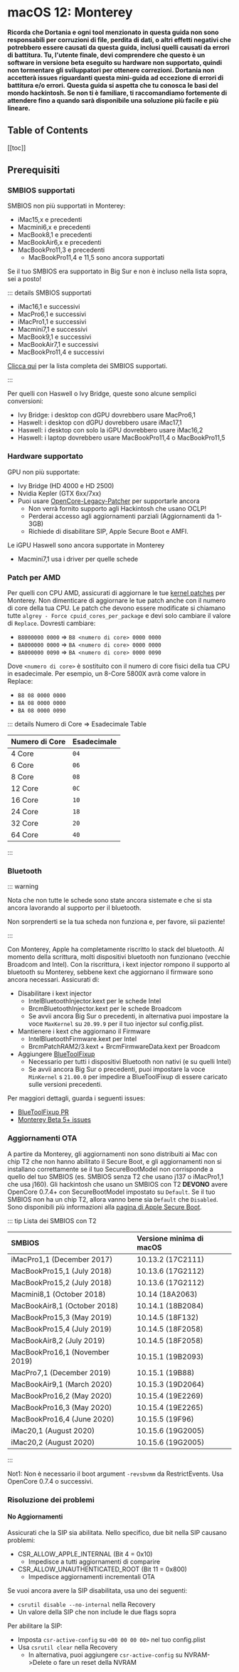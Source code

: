 # macOS 12: Monterey

**Ricorda che Dortania e ogni tool menzionato in questa guida non sono responsabili per corruzioni di file, perdita di dati, o altri effetti negativi che potrebbero essere causati da questa guida, inclusi quelli causati da errori di battitura. Tu, l'utente finale, devi comprendere che questo è un software in versione beta eseguito su hardware non supportato, quindi non tormentare gli sviluppatori per ottenere correzioni. Dortania non accetterà issues riguardanti questa mini-guida ad eccezione di errori di battitura e/o errori.**
**Questa guida si aspetta che tu conosca le basi del mondo hackintosh. Se non ti è familiare, ti raccomandiamo fortemente di attendere fino a quando sarà disponibile una soluzione più facile e più lineare.**

## Table of Contents

[[toc]]

## Prerequisiti

### SMBIOS supportati

SMBIOS non più supportati in Monterey:

* iMac15,x e precedenti
* Macmini6,x e precedenti
* MacBook8,1 e precedenti
* MacBookAir6,x e precedenti
* MacBookPro11,3 e precedenti
  * MacBookPro11,4 e 11,5 sono ancora supportati

Se il tuo SMBIOS era supportato in Big Sur e non è incluso nella lista sopra, sei a posto!

::: details SMBIOS supportati

* iMac16,1 e successivi
* MacPro6,1 e successivi
* iMacPro1,1 e successivi
* Macmini7,1 e successivi
* MacBook9,1 e successivi
* MacBookAir7,1 e successivi
* MacBookPro11,4 e successivi

[Clicca qui](./smbios-support.md) per la lista completa dei SMBIOS supportati.

:::

Per quelli con Haswell o Ivy Bridge, queste sono alcune semplici conversioni:

* Ivy Bridge: i desktop con dGPU dovrebbero usare MacPro6,1
* Haswell: i desktop con dGPU dovrebbero usare iMac17,1
* Haswell: i desktop con solo la iGPU dovrebbero usare iMac16,2
* Haswell: i laptop dovrebbero usare MacBookPro11,4 o MacBookPro11,5

### Hardware supportato

GPU non più supportate:

* Ivy Bridge (HD 4000 e HD 2500)
* Nvidia Kepler (GTX 6xx/7xx)
* Puoi usare [OpenCore-Legacy-Patcher](https://github.com/dortania/OpenCore-Legacy-Patcher/) per supportarle ancora
  * Non verrà fornito supporto agli Hackintosh che usano OCLP!
  * Perderai accesso agli aggiornamenti parziali (Aggiornamenti da 1-3GB)
  * Richiede di disabilitare SIP, Apple Secure Boot e AMFI.

Le iGPU Haswell sono ancora supportate in Monterey

* Macmini7,1 usa i driver per quelle schede

### Patch per AMD

Per quelli con CPU AMD, assicurati di aggiornare le tue [kernel patches](https://github.com/AMD-OSX/AMD_Vanilla) per Monterey.
Non dimenticare di aggiornare le tue patch anche con il numero di core della tua CPU.
Le patch che devono essere modificate si chiamano tutte `algrey - Force cpuid_cores_per_package` e devi solo cambiare il valore di `Replace`. Dovresti cambiare:

* `B8000000 0000` => `B8 <numero di core> 0000 0000`
* `BA000000 0000` => `BA <numero di core> 0000 0000`
* `BA000000 0090` => `BA <numero di core> 0000 0090`

Dove `<numero di core>` è sostituito con il numero di core fisici della tua CPU in esadecimale. Per esempio, un 8-Core 5800X avrà come valore in Replace:

* `B8 08 0000 0000`
* `BA 08 0000 0000`
* `BA 08 0000 0090`

::: details Numero di Core => Esadecimale Table

| Numero di Core | Esadecimale |
| :--------- | :---------- |
| 4 Core | `04` |
| 6 Core | `06` |
| 8 Core | `08` |
| 12 Core | `0C` |
| 16 Core | `10` |
| 24 Core | `18` |
| 32 Core | `20` |
| 64 Core | `40` |

:::

### Bluetooth

::: warning

Nota che non tutte le schede sono state ancora sistemate e che si sta ancora lavorando al supporto per il bluetooth.

Non sorprenderti se la tua scheda non funziona e, per favore, sii paziente!

:::

Con Monterey, Apple ha completamente riscritto lo stack del bluetooth. Al momento della scrittura, molti dispositivi bluetooth non funzionano (vecchie Broadcom and Intel). Con la riscrittura, i kext injector rompono il supporto al bluetooth su Monterey, sebbene kext che aggiornano il firmware sono ancora necessari. Assicurati di:

* Disabilitare i kext injector
  * IntelBluetoothInjector.kext per le schede Intel
  * BrcmBluetoothInjector.kext per le schede Broadcom
  * Se avvii ancora Big Sur o precedenti, in alternativa puoi impostare la voce `MaxKernel` su `20.99.9` per il tuo injector sul config.plist.
* Mantienere i kext che aggiornano il Firmware
  * IntelBluetoothFirmware.kext per Intel
  * BrcmPatchRAM2/3.kext + BrcmFirmwareData.kext per Broadcom
* Aggiungere [BlueToolFixup](https://github.com/acidanthera/BrcmPatchRAM/releases)
  * Necessario per tutti i dispositivi Bluetooth non nativi (e su quelli Intel)
  * Se avvii ancora Big Sur o precedenti, puoi impostare la voce `MinKernel` s `21.00.0` per impedire a BlueToolFixup di essere caricato sulle versioni precedenti.

Per maggiori dettagli, guarda i seguenti issues:

* [BlueToolFixup PR](https://github.com/acidanthera/BrcmPatchRAM/pull/12)
* [Monterey Beta 5+ issues](https://github.com/acidanthera/bugtracker/issues/1821)

### Aggiornamenti OTA

A partire da Monterey, gli aggiornamenti non sono distribuiti ai Mac con chip T2 che non hanno abilitato il Secure Boot, e gli aggiornamenti non si installano correttamente se il tuo SecureBootModel non corrisponde a quello del tuo SMBIOS (es. SMBIOS senza T2 che usano j137 o iMacPro1,1 che usa j160). Gli hackintosh che usano un SMBIOS con T2 **DEVONO** avere OpenCore 0.7.4+ con SecureBootModel impostato su `Default`. Se il tuo SMBIOS non ha un chip T2, allora vanno bene sia `Default` che `Disabled`. Sono disponibili più informazioni alla [pagina di Apple Secure Boot](https://dortania.github.io/OpenCore-Post-Install/universal/security/applesecureboot.html).

::: tip Lista dei SMBIOS con T2

| SMBIOS                                              | Versione minima di macOS |
| :---                                                | :---                  |
| iMacPro1,1 (December 2017)                          | 10.13.2 (17C2111)     |
| MacBookPro15,1 (July 2018)                          | 10.13.6 (17G2112)     |
| MacBookPro15,2 (July 2018)                          | 10.13.6 (17G2112)     |
| Macmini8,1 (October 2018)                           | 10.14 (18A2063)       |
| MacBookAir8,1 (October 2018)                        | 10.14.1 (18B2084)     |
| MacBookPro15,3 (May 2019)                           | 10.14.5 (18F132)      |
| MacBookPro15,4 (July 2019)                          | 10.14.5 (18F2058)     |
| MacBookAir8,2 (July 2019)                           | 10.14.5 (18F2058)     |
| MacBookPro16,1 (November 2019)                      | 10.15.1 (19B2093)     |
| MacPro7,1 (December 2019)                           | 10.15.1 (19B88)       |
| MacBookAir9,1 (March 2020)                          | 10.15.3 (19D2064)     |
| MacBookPro16,2 (May 2020)                           | 10.15.4 (19E2269)     |
| MacBookPro16,3 (May 2020)                           | 10.15.4 (19E2265)     |
| MacBookPro16,4 (June 2020)                          | 10.15.5 (19F96)       |
| iMac20,1 (August 2020)                              | 10.15.6 (19G2005)     |
| iMac20,2 (August 2020)                              | 10.15.6 (19G2005)     |

:::

Not1: Non è necessario il boot argument `-revsbvmm` da RestrictEvents. Usa OpenCore 0.7.4 o successivi.

### Risoluzione dei problemi

#### No Aggiornamenti

Assicurati che la SIP sia abilitata. Nello specifico, due bit nella SIP causano problemi:

* CSR_ALLOW_APPLE_INTERNAL (Bit 4 = 0x10)
  * Impedisce a tutti aggiornamenti di comparire
* CSR_ALLOW_UNAUTHENTICATED_ROOT (Bit 11 = 0x800)
  * Impedisce aggiornamenti incrementali OTA

Se vuoi ancora avere la SIP disabilitata, usa uno dei seguenti:

* `csrutil disable --no-internal` nella Recovery
* Un valore della SIP che non include le due flags sopra

Per abilitare la SIP:

* Imposta `csr-active-config` su `<00 00 00 00>` nel tuo config.plist
* Usa `csrutil clear` nella Recovery
  * In alternativa, puoi aggiungere `csr-active-config` su NVRAM->Delete o fare un reset della NVRAM
